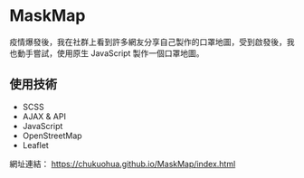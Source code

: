 # MaskMap
疫情爆發後，我在社群上看到許多網友分享自己製作的口罩地圖，受到啟發後，我也動手嘗試，使用原生 JavaScript 製作一個口罩地圖。

## 使用技術
<ul>
  <li>SCSS</li>
  <li>AJAX & API</li>
  <li>JavaScript</li>
  <li>OpenStreetMap</li>
  <li>Leaflet</li>
</ul>

網址連結：
https://chukuohua.github.io/MaskMap/index.html
